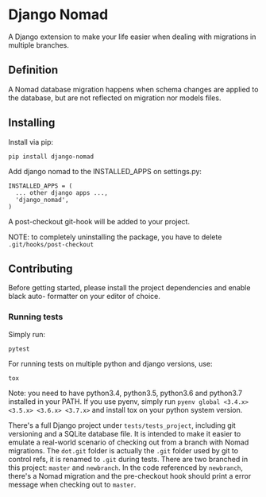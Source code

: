# Django Nomad

A Django extension to make your life easier when dealing with migrations in multiple
branches.

## Definition

A Nomad database migration happens when schema changes are applied to the database, but
are not reflected on migration nor models files.

## Installing

Install via pip:

```
pip install django-nomad
```

Add django nomad to the INSTALLED_APPS on settings.py:

```
INSTALLED_APPS = (
  ... other django apps ...,
  'django_nomad',
)
```

A post-checkout git-hook will be added to your project.

NOTE: to completely uninstalling the package, you have to delete
`.git/hooks/post-checkout`

## Contributing

Before getting started, please install the project dependencies and enable black auto-
formatter on your editor of choice.

### Running tests

Simply run:

```
pytest
```

For running tests on multiple python and django versions, use:

```
tox
```

Note: you need to have python3.4, python3.5, python3.6 and python3.7 installed in your
PATH. If you use pyenv, simply run `pyenv global <3.4.x> <3.5.x> <3.6.x> <3.7.x>` and
install tox on your python system version.

There's a full Django project under `tests/tests_project`, including git versioning and
a SQLite database file. It is intended to make it easier to emulate a real-world
scenario of checking out from a branch with Nomad migrations. The `dot.git` folder is
actually the `.git` folder used by git to control refs, it is renamed to `.git` during
tests. There are two branched in this project: `master` and `newbranch`. In the code
referenced by `newbranch`, there's a Nomad migration and the pre-checkout hook should
print a error message when checking out to `master`.
